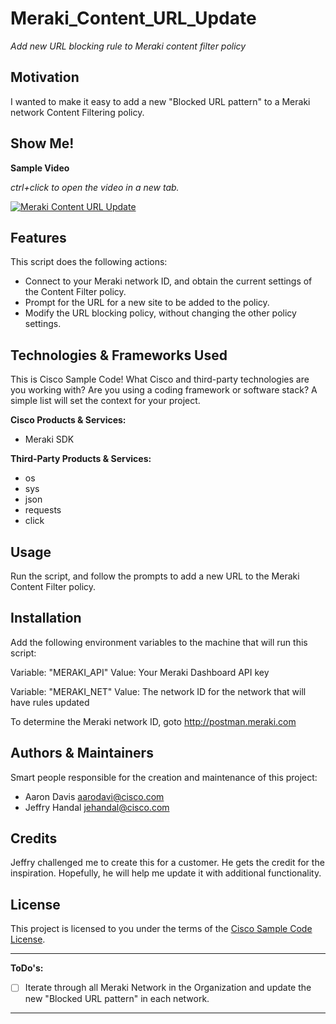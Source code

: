 # Meraki_Content_URL_Update

*Add new URL blocking rule to Meraki content filter policy*

## Motivation

I wanted to make it easy to add a new "Blocked URL pattern" to a Meraki network Content Filtering policy.

## Show Me!

**Sample Video**

*ctrl+click to open the video in a new tab.*

[![Meraki Content URL Update](http://img.youtube.com/vi/q9_Uxqu3t-w/0.jpg)](http://www.youtube.com/watch?v=q9_Uxqu3t-w)

## Features

This script does the following actions:

- Connect to your Meraki network ID, and obtain the current settings of the Content Filter policy.
- Prompt for the URL for a new site to be added to the policy.
- Modify the URL blocking policy, without changing the other policy settings.

## Technologies & Frameworks Used

This is Cisco Sample Code!  What Cisco and third-party technologies are you working with?  Are you using a coding framework or software stack?  A simple list will set the context for your project.

**Cisco Products & Services:**

- Meraki SDK

**Third-Party Products & Services:**

- os
- sys
- json
- requests
- click

## Usage

Run the script, and follow the prompts to add a new URL to the Meraki Content Filter policy.

## Installation

Add the following environment variables to the machine that will run this script:

Variable: "MERAKI_API"
Value:  Your Meraki Dashboard API key

Variable:  "MERAKI_NET"
Value:  The network ID for the network that will have rules updated

To determine the Meraki network ID, goto http://postman.meraki.com

## Authors & Maintainers

Smart people responsible for the creation and maintenance of this project:

- Aaron Davis <aarodavi@cisco.com>
- Jeffry Handal <jehandal@cisco.com>

## Credits

Jeffry challenged me to create this for a customer.  He gets the credit for the inspiration.  Hopefully, he will help me update it with additional functionality.

## License

This project is licensed to you under the terms of the [Cisco Sample
Code License](./LICENSE).


---

**ToDo's:**

- [ ] Iterate through all Meraki Network in the Organization and update the new "Blocked URL pattern" in each network.

---
